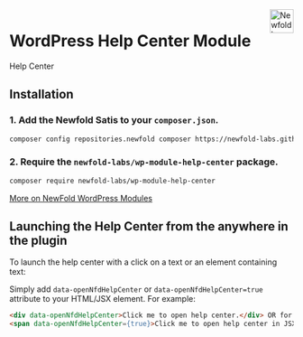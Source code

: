 <a href="https://newfold.com/" target="_blank">
    <img src="https://newfold.com/content/experience-fragments/newfold/site-header/master/_jcr_content/root/header/logo.coreimg.svg/1621395071423/newfold-digital.svg" alt="Newfold Logo" title="Newfold Digital" align="right" 
height="42" />
</a>

# WordPress Help Center Module

Help Center

## Installation

### 1. Add the Newfold Satis to your `composer.json`.

 ```bash
 composer config repositories.newfold composer https://newfold-labs.github.io/satis
 ```

### 2. Require the `newfold-labs/wp-module-help-center` package.

 ```bash
 composer require newfold-labs/wp-module-help-center
 ```

[More on NewFold WordPress Modules](https://github.com/newfold-labs/wp-module-loader)

## Launching the Help Center from the anywhere in the plugin

To launch the help center with a click on a text or an element containing text:

Simply add `data-openNfdHelpCenter` or `data-openNfdHelpCenter=true` attribute to your HTML/JSX element. For example:
   ```html
   <div data-openNfdHelpCenter>Click me to open help center.</div> OR for JSX
   <span data-openNfdHelpCenter={true}>Click me to open help center in JSX.</span>
   ```
